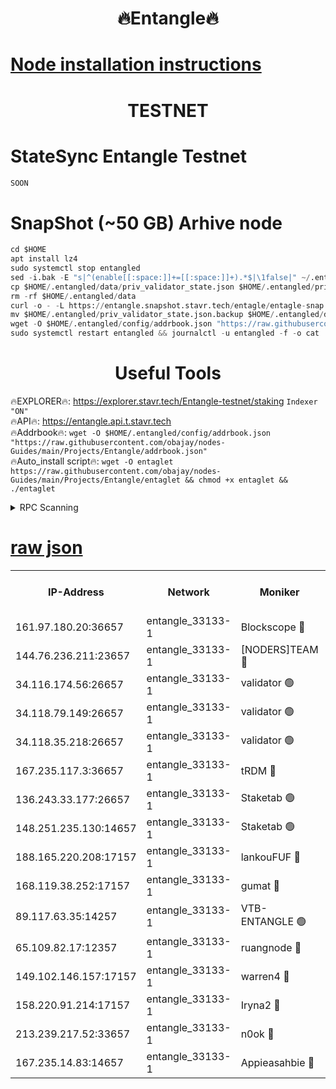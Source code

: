<h1 align="center"> 🔥Entangle🔥</h1>

[Node installation instructions](https://github.com/obajay/nodes-Guides/tree/main/Projects/Entangle)
=

<h1 align="center"> TESTNET</h1>

# StateSync Entangle Testnet
```python
SOON
```
# SnapShot (~50 GB) Arhive node
```python
cd $HOME
apt install lz4
sudo systemctl stop entangled
sed -i.bak -E "s|^(enable[[:space:]]+=[[:space:]]+).*$|\1false|" ~/.entangled/config/config.toml
cp $HOME/.entangled/data/priv_validator_state.json $HOME/.entangled/priv_validator_state.json.backup
rm -rf $HOME/.entangled/data
curl -o - -L https://entangle.snapshot.stavr.tech/entagle/entagle-snap.tar.lz4 | lz4 -c -d - | tar -x -C $HOME/.entangled --strip-components 2
mv $HOME/.entangled/priv_validator_state.json.backup $HOME/.entangled/data/priv_validator_state.json
wget -O $HOME/.entangled/config/addrbook.json "https://raw.githubusercontent.com/obajay/nodes-Guides/main/Projects/Entangle/addrbook.json"
sudo systemctl restart entangled && journalctl -u entangled -f -o cat
```
 <h1 align="center"> Useful Tools</h1>
 
🔥EXPLORER🔥: https://explorer.stavr.tech/Entangle-testnet/staking        `Indexer "ON"` \
🔥API🔥:      https://entangle.api.t.stavr.tech \
🔥Addrbook🔥: ```wget -O $HOME/.entangled/config/addrbook.json "https://raw.githubusercontent.com/obajay/nodes-Guides/main/Projects/Entangle/addrbook.json"``` \
🔥Auto_install script🔥:  `wget -O entaglet https://raw.githubusercontent.com/obajay/nodes-Guides/main/Projects/Entangle/entaglet && chmod +x entaglet && ./entaglet`


<details>
<summary>RPC Scanning</summary>

<h2 align="center"> We scan nodes in real time every 4 hours. And we provide the final result of RPC endpoints.
We cannot influence the operation of these nodes in any way. </h2>


```python
If Voting Power is higher than 0 --> then the Node is a validator of the network and may be subject to attack and be a potential threat to the chain.
```
```python
We marked such validators with a red symbol
```

</details>

[raw json](https://rpc-check.entangt.stavr.tech/entangt/rpc-entangt-result.json)
=


<table><tr><th>IP-Address</th><th>Network</th><th>Moniker</th><th>Latest Block Height</th><th>Earliest Block Height</th><th>Catching Up</th><th>Tx Index</th><th>Voting Power</th><th>Scan Time</th></tr><tr><td>161.97.180.20:36657</td><td>entangle_33133-1</td><td>Blockscope 🔴</td><td>1721369</td><td>1</td><td>False</td><td>off</td><td>259586473635098</td><td>2024-01-16T23:39:03.143662771UTC</td></tr><tr><td>144.76.236.211:23657</td><td>entangle_33133-1</td><td>[NODERS]TEAM 🔴</td><td>1721372</td><td>1</td><td>False</td><td>off</td><td>47049700500000000</td><td>2024-01-16T23:39:15.463601017UTC</td></tr><tr><td>34.116.174.56:26657</td><td>entangle_33133-1</td><td>validator 🟢</td><td>1721373</td><td>1</td><td>False</td><td>on</td><td>0</td><td>2024-01-16T23:39:22.272924810UTC</td></tr><tr><td>34.118.79.149:26657</td><td>entangle_33133-1</td><td>validator 🟢</td><td>1721374</td><td>1</td><td>False</td><td>on</td><td>0</td><td>2024-01-16T23:39:23.032130979UTC</td></tr><tr><td>34.118.35.218:26657</td><td>entangle_33133-1</td><td>validator 🟢</td><td>1721374</td><td>1</td><td>False</td><td>on</td><td>0</td><td>2024-01-16T23:39:24.013468219UTC</td></tr><tr><td>167.235.117.3:36657</td><td>entangle_33133-1</td><td>tRDM 🔴</td><td>1721374</td><td>1</td><td>False</td><td>on</td><td>156936948832723</td><td>2024-01-16T23:39:24.290981327UTC</td></tr><tr><td>136.243.33.177:26657</td><td>entangle_33133-1</td><td>Staketab 🟢</td><td>1721372</td><td>660001</td><td>False</td><td>on</td><td>0</td><td>2024-01-16T23:39:17.779352306UTC</td></tr><tr><td>148.251.235.130:14657</td><td>entangle_33133-1</td><td>Staketab 🟢</td><td>1721369</td><td>660801</td><td>False</td><td>on</td><td>0</td><td>2024-01-16T23:39:02.775800036UTC</td></tr><tr><td>188.165.220.208:17157</td><td>entangle_33133-1</td><td>lankouFUF 🔴</td><td>1721370</td><td>725001</td><td>False</td><td>on</td><td>180899900000002</td><td>2024-01-16T23:39:08.408592995UTC</td></tr><tr><td>168.119.38.252:17157</td><td>entangle_33133-1</td><td>gumat 🔴</td><td>1721370</td><td>962001</td><td>False</td><td>on</td><td>314013548351851</td><td>2024-01-16T23:39:08.073528170UTC</td></tr><tr><td>89.117.63.35:14257</td><td>entangle_33133-1</td><td>VTB-ENTANGLE 🟢</td><td>1721371</td><td>1162001</td><td>False</td><td>off</td><td>0</td><td>2024-01-16T23:39:12.792647391UTC</td></tr><tr><td>65.109.82.17:12357</td><td>entangle_33133-1</td><td>ruangnode 🔴</td><td>1721369</td><td>1312001</td><td>False</td><td>off</td><td>320450335362747</td><td>2024-01-16T23:39:03.584659657UTC</td></tr><tr><td>149.102.146.157:17157</td><td>entangle_33133-1</td><td>warren4 🔴</td><td>1721372</td><td>1436001</td><td>False</td><td>on</td><td>454417023854259</td><td>2024-01-16T23:39:15.158400706UTC</td></tr><tr><td>158.220.91.214:17157</td><td>entangle_33133-1</td><td>Iryna2 🔴</td><td>1721374</td><td>1440001</td><td>False</td><td>on</td><td>278277208343724</td><td>2024-01-16T23:39:23.371124197UTC</td></tr><tr><td>213.239.217.52:33657</td><td>entangle_33133-1</td><td>n0ok 🔴</td><td>1721373</td><td>1621373</td><td>False</td><td>off</td><td>46574292273662988</td><td>2024-01-16T23:39:22.610793849UTC</td></tr><tr><td>167.235.14.83:14657</td><td>entangle_33133-1</td><td>Appieasahbie 🔴</td><td>1721374</td><td>1716001</td><td>False</td><td>on</td><td>44123121801989996</td><td>2024-01-16T23:39:23.637747585UTC</td></tr></table>
